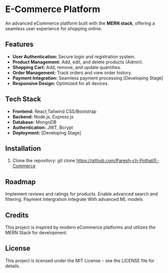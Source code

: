 # E-Commerce Platform

An advanced eCommerce platform built with the **MERN stack**, offering a seamless user experience for shopping online.  

## Features  
- **User Authentication:** Secure login and registration system.  
- **Product Management:** Add, edit, and delete products (Admin).  
- **Shopping Cart:** Add, remove, and update quantities.  
- **Order Management:** Track orders and view order history.  
- **Payment Integration:** Seamless payment processing [Developing Stage] 
- **Responsive Design:** Optimized for all devices.  

## Tech Stack  
- **Frontend:** React,Tailwind CSS/Bootstrap  
- **Backend:** Node.js, Express.js  
- **Database:** MongoDB  
- **Authentication:** JWT, Bcrypt  
- **Deployment:** [Developing Stage]

## Installation  

1. Clone the repository: 
   git clone https://github.com/Paresh-ch-Pothal/E-Commerce

## Roadmap
Implement reviews and ratings for products.
Enable advanced search and filtering.
Payment Intergration
Integrate With advanced ML models

## Credits
This project is inspired by modern eCommerce platforms and utilizes the MERN Stack for development.

## License
This project is licensed under the MIT License - see the LICENSE file for details.
